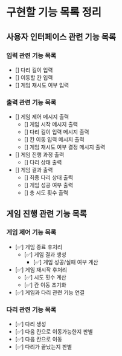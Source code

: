 # 구현할 기능 목록 정리

## 사용자 인터페이스 관련 기능 목록

### 입력 관련 기능 목록

- [] 다리 길이 입력
- [] 이동할 칸 입력
- [] 게임 재시도 여부 입력

### 출력 관련 기능 목록

- [] 게임 제어 메시지 출력
    - [] 게임 시작 메시지 출력
    - [] 다리 길이 입력 메시지 출력
    - [] 칸 이동 입력 메시지 출력
    - [] 게임 재시도 여부 결정 메시지 출력
- [] 게임 진행 과정 출력
    - [] 다리 상태 출력
- [] 게임 결과 출력
    - [] 최종 다리 상태 출력
    - [] 게임 성공 여부 출력
    - [] 총 시도 횟수 출력

## 게임 진행 관련 기능 목록

### 게임 제어 기능 목록
- [✅] 게임 종료 후처리
    - [✅] 게임 결과 생성
        - [✅] 게임 성공/실패 여부 계산
- [✅] 게임 재시작 후처리
    - [✅] 시도 횟수 계산
    - [✅] 칸 이동 초기화
- [✅] 게임과 다리 관련 기능 연결


### 다리 관련 기능 목록
- [✅] 다리 생성
- [✅] 다음 칸으로 이동가능한지 판별
- [✅] 다음 칸으로 이동
- [✅] 다리가 끝났는지 판별